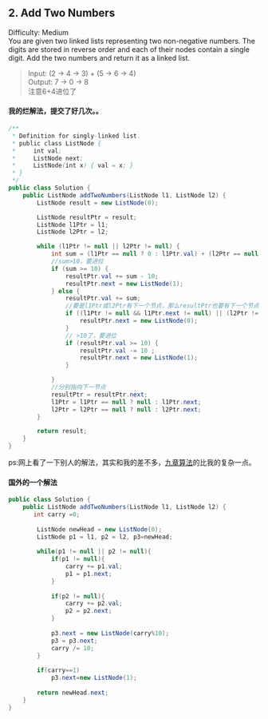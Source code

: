 ## 2. Add Two Numbers  
Difficulty: Medium  
You are given two linked lists representing two non-negative numbers. The digits are stored in reverse order and each of their nodes contain a single digit. Add the two numbers and return it as a linked list.

>Input: (2 -> 4 -> 3) + (5 -> 6 -> 4)  
Output: 7 -> 0 -> 8  
注意6+4进位了

#### 我的烂解法，提交了好几次。。
```java
/**
 * Definition for singly-linked list.
 * public class ListNode {
 *     int val;
 *     ListNode next;
 *     ListNode(int x) { val = x; }
 * }
 */
public class Solution {
    public ListNode addTwoNumbers(ListNode l1, ListNode l2) {
        ListNode result = new ListNode(0);

        ListNode resultPtr = result;
        ListNode l1Ptr = l1;
        ListNode l2Ptr = l2;

        while (l1Ptr != null || l2Ptr != null) {
            int sum = (l1Ptr == null ? 0 : l1Ptr.val) + (l2Ptr == null ? 0 : l2Ptr.val);
            //sum>10，要进位
            if (sum >= 10) {
                resultPtr.val += sum - 10;
                resultPtr.next = new ListNode(1);
            } else {
                resultPtr.val += sum;
                //要是l1Ptr或l2Ptr有下一个节点，那么resultPtr也要有下一个节点
                if ((l1Ptr != null && l1Ptr.next != null) || (l2Ptr != null && l2Ptr.next != null)) {
                    resultPtr.next = new ListNode(0);
                }
                // >10了，要进位
                if (resultPtr.val >= 10) {
                    resultPtr.val -= 10 ;
                    resultPtr.next = new ListNode(1);
                }

            }
            //分别指向下一节点
            resultPtr = resultPtr.next;
            l1Ptr = l1Ptr == null ? null : l1Ptr.next;
            l2Ptr = l2Ptr == null ? null : l2Ptr.next;
        }

        return result;
    }
}
```

ps:网上看了一下别人的解法，其实和我的差不多，[九章算法](http://www.jiuzhang.com/solutions/add-two-numbers-ii/)的比我的复杂一点。  

#### 国外的一个解法  
```java
public class Solution {
    public ListNode addTwoNumbers(ListNode l1, ListNode l2) {
       int carry =0;
 
        ListNode newHead = new ListNode(0);
        ListNode p1 = l1, p2 = l2, p3=newHead;
 
        while(p1 != null || p2 != null){
            if(p1 != null){
                carry += p1.val;
                p1 = p1.next;
            }
 
            if(p2 != null){
                carry += p2.val;
                p2 = p2.next;
            }
 
            p3.next = new ListNode(carry%10);
            p3 = p3.next;
            carry /= 10;
        }
 
        if(carry==1) 
            p3.next=new ListNode(1);
 
        return newHead.next;
    }
}
```
